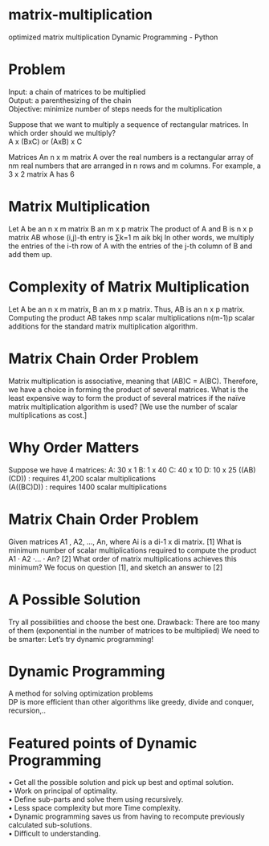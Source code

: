 # matrix-multiplication
optimized matrix multiplication Dynamic Programming - Python

# Problem
Input: a chain of matrices to be multiplied<br>
Output: a parenthesizing of the chain<br>
Objective: minimize number of steps needs for the multiplication<br>

Suppose that we want to multiply a sequence of rectangular matrices. In which order should we multiply?<br>
 A x (BxC) or (AxB) x C

Matrices An n x m matrix A over the real numbers is a rectangular array of nm real numbers that are arranged in n rows and m columns. For example, a 3 x 2 matrix A has 6 

# Matrix Multiplication 
Let A be an n x m matrix B an m x p matrix The product of A and B is n x p matrix AB whose (i,j)-th entry is ∑k=1 m aik bkj In other words, we multiply the entries of the i-th row of A with the entries of the j-th column of B and add them up.

# Complexity of Matrix Multiplication
Let A be an n x m matrix, B an m x p matrix. Thus, AB is an n x p matrix. Computing the product AB takes nmp scalar multiplications n(m-1)p scalar additions for the standard matrix multiplication algorithm.

# Matrix Chain Order Problem
Matrix multiplication is associative, meaning that (AB)C = A(BC). Therefore, we have a choice in forming the product of several matrices. What is the least expensive way to form the product of several matrices if the naïve matrix multiplication algorithm is used? [We use the number of scalar multiplications as cost.]

# Why Order Matters 
Suppose we have 4 matrices: 
A: 30 x 1 
B: 1 x 40 
C: 40 x 10 
D: 10 x 25
 ((AB)(CD)) : requires 41,200 scalar multiplications<br>
 (A((BC)D)) : requires 1400 scalar multiplications<br>

# Matrix Chain Order Problem
Given matrices A1 , A2, …, An, where Ai is a di-1 x di matrix. [1] What is minimum number of scalar multiplications required to compute the product A1 · A2 ·… · An? [2] What order of matrix multiplications achieves this minimum? We focus on question [1], and sketch an answer to [2]

# A Possible Solution
Try all possibilities and choose the best one. Drawback: There are too many of them (exponential in the number of matrices to be multiplied) We need to be smarter: Let’s try dynamic programming!


# Dynamic Programming
A method for solving optimization problems <br>
DP is more efficient than other algorithms like greedy, divide and conquer, recursion,..<br>

# Featured points of Dynamic Programming
•	Get all the possible solution and pick up best and optimal solution.<br>
•	Work on principal of optimality.<br>
•	Define sub-parts and solve them using recursively.<br>
•	Less space complexity but more Time complexity.<br>
•	Dynamic programming saves us from having to recompute previously calculated sub-solutions.<br>
•	Difficult to understanding.<br>




